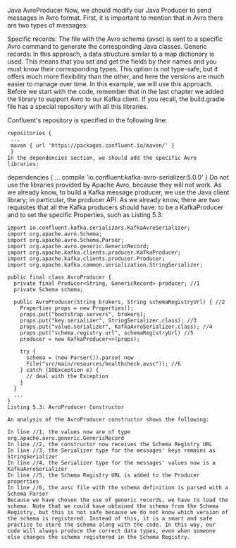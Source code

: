 Java AvroProducer
Now, we should modify our Java Producer to send messages in Avro format. First, it is important to mention that in Avro there are two types of messages:

Specific records: The file with the Avro schema (avsc) is sent to a specific Avro command to generate the corresponding Java classes.
Generic records: In this approach, a data structure similar to a map dictionary is used. This means that you set and get the fields by their names and you must know their corresponding types. This option is not type-safe, but it offers much more flexibility than the other, and here the versions are much easier to manage over time. In this example, we will use this approach.
Before we start with the code, remember that in the last chapter we added the library to support Avro to our Kafka client. If you recall, the build.gradle file has a special repository with all this libraries.

Confluent's repository is specified in the following line:

```
repositories {
 ...
 maven { url 'https://packages.confluent.io/maven/' }
 }
In the dependencies section, we should add the specific Avro libraries:

```
dependencies {
 ...
 compile 'io.confluent:kafka-avro-serializer:5.0.0'
 }
Do not use the libraries provided by Apache Avro, because they will not work. As we already know, to build a Kafka message producer, we use the Java client library; in particular, the producer API. As we already know, there are two requisites that all the Kafka producers should have: to be a KafkaProducer and to set the specific Properties, such as Listing 5.3:

```
import io.confluent.kafka.serializers.KafkaAvroSerializer; 
import org.apache.avro.Schema;
import org.apache.avro.Schema.Parser;
import org.apache.avro.generic.GenericRecord;
import org.apache.kafka.clients.producer.KafkaProducer;
import org.apache.kafka.clients.producer.Producer;
import org.apache.kafka.common.serialization.StringSerializer;

public final class AvroProducer {
  private final Producer<String, GenericRecord> producer; //1
  private Schema schema;

  public AvroProducer(String brokers, String schemaRegistryUrl) { //2
    Properties props = new Properties();
    props.put("bootstrap.servers", brokers);
    props.put("key.serializer", StringSerializer.class); //3
    props.put("value.serializer", KafkaAvroSerializer.class); //4
    props.put("schema.registry.url", schemaRegistryUrl) //5
    producer = new KafkaProducer<>(props);

    try {
      schema = (new Parser()).parse( new 
      File("src/main/resources/healthcheck.avsc")); //6
    } catch (IOException e) {
      // deal with the Exception
    }
  }
  ...
}
Listing 5.3: AvroProducer Constructor

An analysis of the AvroProducer constructor shows the following:

In line //1, the values now are of type org.apache.avro.generic.GenericRecord
In line //2, the constructor now receives the Schema Registry URL
In line //3, the Serializer type for the messages' keys remains as StringSerializer
In line //4, the Serializer type for the messages' values now is a KafkaAvroSerializer
In line //5, the Schema Registry URL is added to the Producer properties
In line //6, the avsc file with the schema definition is parsed with a Schema Parser
Because we have chosen the use of generic records, we have to load the schema. Note that we could have obtained the schema from the Schema Registry, but this is not safe because we do not know which version of the schema is registered. Instead of this, it is a smart and safe practice to store the schema along with the code. In this way, our code will always produce the correct data types, even when someone else changes the schema registered in the Schema Registry.